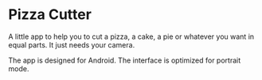 # Pizza Cutter
A little app to help you to cut a pizza, a cake, a pie or whatever you want in equal parts.
It just needs your camera.

The app is designed for Android. The interface is optimized for portrait mode.


